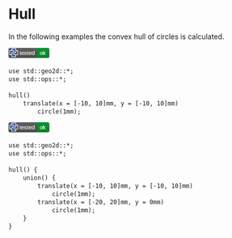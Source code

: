 # Hull

In the following examples the convex hull of circles is calculated.

[![test](.test/hull_single.png)](.test/hull_single.md)

```µcad,hull_single
use std::geo2d::*;
use std::ops::*;

hull()
    translate(x = [-10, 10]mm, y = [-10, 10]mm)
        circle(1mm);
```

[![test](.test/hull_multiple.png)](.test/hull_multiple.md)

```µcad,hull_multiple
use std::geo2d::*;
use std::ops::*;

hull() {
    union() {
        translate(x = [-10, 10]mm, y = [-10, 10]mm)
            circle(1mm);
        translate(x = [-20, 20]mm, y = 0mm)
            circle(1mm);
    }
}
```
